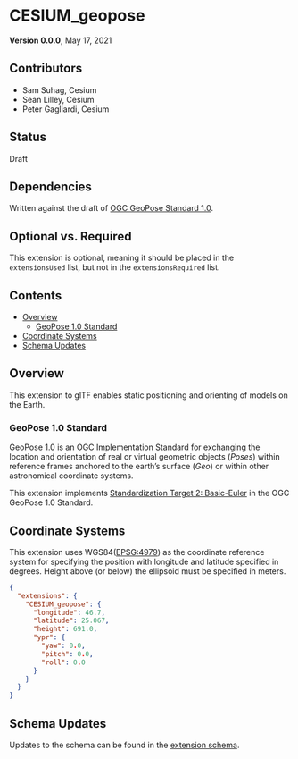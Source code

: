 <!-- omit in toc -->
# CESIUM_geopose

**Version 0.0.0**, May 17, 2021

<!-- omit in toc -->
## Contributors

* Sam Suhag, Cesium
* Sean Lilley, Cesium
* Peter Gagliardi, Cesium

<!-- omit in toc -->
## Status

Draft

<!-- omit in toc -->
## Dependencies

Written against the draft of [OGC GeoPose Standard 1.0](https://github.com/opengeospatial/GeoPose/tree/main/standard).

<!-- omit in toc -->
## Optional vs. Required

This extension is optional, meaning it should be placed in the `extensionsUsed` list, but not in the `extensionsRequired` list.

<!-- omit in toc -->
## Contents
- [Overview](#overview)
  - [GeoPose 1.0 Standard](#geopose-10-standard)
- [Coordinate Systems](#coordinate-systems)
- [Schema Updates](#schema-updates)

## Overview

This extension to glTF enables static positioning and orienting of models on the Earth.

### GeoPose 1.0 Standard

GeoPose 1.0 is an OGC Implementation Standard for exchanging the location and orientation of real or virtual geometric objects (*Poses*) within reference frames anchored to the earth’s surface (*Geo*) or within other astronomical coordinate systems.

This extension implements [Standardization Target 2: Basic-Euler](https://github.com/opengeospatial/GeoPose/blob/main/standard/standard/standard/clause_7_normative_text.adoc#standardization-target-2-basic-euler) in the OGC GeoPose 1.0 Standard.

## Coordinate Systems

This extension uses WGS84([EPSG:4979](https://epsg.io/4979)) as the coordinate reference system for specifying the position with longitude and latitude specified in degrees. Height above (or below) the ellipsoid must be specified in meters.

```json
{
  "extensions": {
    "CESIUM_geopose": {
      "longitude": 46.7,
      "latitude": 25.067,
      "height": 691.0,
      "ypr": {
        "yaw": 0.0,
        "pitch": 0.0,
        "roll": 0.0
      }
    }
  }
}
```

## Schema Updates

Updates to the schema can be found in the [extension schema](schema/gltf.CESIUM_geopose.schema.json).